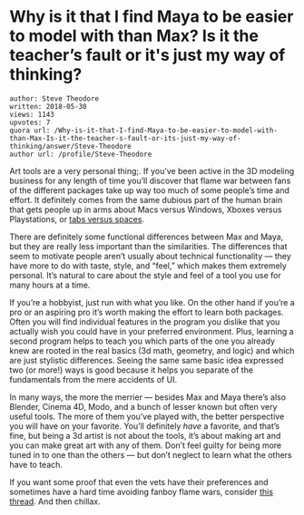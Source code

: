 # Why is it that I find Maya to be easier to model with than Max? Is it the teacher’s fault or it's just my way of thinking?

	author: Steve Theodore
	written: 2018-05-30
	views: 1143
	upvotes: 7
	quora url: /Why-is-it-that-I-find-Maya-to-be-easier-to-model-with-than-Max-Is-it-the-teacher-s-fault-or-its-just-my-way-of-thinking/answer/Steve-Theodore
	author url: /profile/Steve-Theodore


Art tools are a very personal thing;. If you’ve been active in the 3D modeling business for any length of time you’ll discover that flame war between fans of the different packages take up way too much of some people’s time and effort. It definitely comes from the same dubious part of the human brain that gets people up in arms about Macs versus Windows, Xboxes versus Playstations, or [tabs versus spaces](http://www.businessinsider.com/tabs-vs-spaces-from-silicon-valley-2016-5).

There are definitely some functional differences between Max and Maya, but they are really less important than the similarities. The differences that seem to motivate people aren’t usually about technical functionality — they have more to do with taste, style, and “feel,” which makes them extremely personal. It’s natural to care about the style and feel of a tool you use for many hours at a time.

If you’re a hobbyist, just run with what you like. On the other hand if you’re a pro or an aspiring pro it’s worth making the effort to learn both packages. Often you will find individual features in the program you dislike that you actually wish you could have in your preferred environment. Plus, learning a second program helps to teach you which parts of the one you already knew are rooted in the real basics (3d math, geometry, and logic) and which are just stylistic differences. Seeing the same same basic idea expressed two (or more!) ways is good because it helps you separate of the fundamentals from the mere accidents of UI.

In many ways, the more the merrier — besides Max and Maya there’s also Blender, Cinema 4D, Modo, and a bunch of lesser known but often very useful tools. The more of them you’ve played with, the better perspective you will have on your favorite. You’ll definitely _have_  a favorite, and that’s fine, but being a 3d artist is not about the tools, it’s about making art and you can make great art with any of them. Don’t feel guilty for being more tuned in to one than the others — but don’t neglect to learn what the others have to teach.

If you want some proof that even the vets have their preferences and sometimes have a hard time avoiding fanboy flame wars, consider [this thread](http://discourse.techart.online/t/transitioning-studio-from-3ds-max-to-maya/8646/26). And then chillax.

